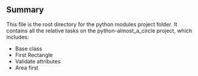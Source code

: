 ## Summary

This file is the root directory for the python modules project folder. It contains all the relative tasks on the python-almost_a_circle project, which includes:

* Base class
* First Rectangle
* Validate attributes
* Area first
